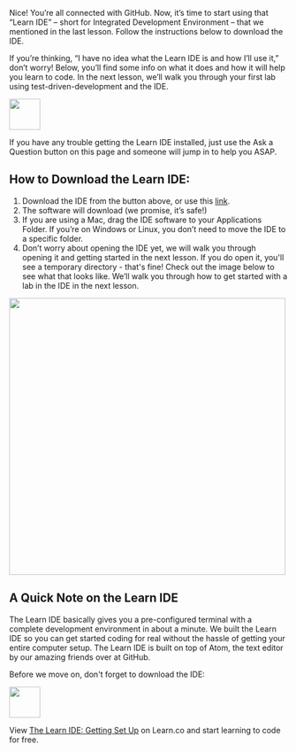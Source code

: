 Nice! You’re all connected with GitHub. Now, it’s time to start using that “Learn IDE” – short for Integrated Development Environment – that we mentioned in the last lesson. Follow the instructions below to download the IDE.

If you’re thinking, “I have no idea what the Learn IDE is and how I’ll use it,” don’t worry! Below, you’ll find some info on what it does and how it will help you learn to code. In the next lesson, we’ll walk you through your first lab using test-driven-development and the IDE. 

<a href="https://learn.co/ide-3/download">
  <img height="56px" width="auto" src="https://s3-us-west-2.amazonaws.com/curriculum-content/streamlined-onboarding/download-ide-button.png" />
</a>

If you have any trouble getting the Learn IDE installed, just use the Ask a Question button on this page and someone will jump in to help you ASAP.

## How to Download the Learn IDE:

1. Download the IDE from the button above, or use this [link](https://learn.co/ide-3/download).
2. The software will download (we promise, it’s safe!) 
3. If you are using a Mac, drag the IDE software to your Applications Folder. If you’re on Windows or Linux, you don’t need to move the IDE to a specific folder. 
4. Don’t worry about opening the IDE yet, we will walk you through opening it and getting started in the next lesson. If you do open it, you'll see a temporary directory - that's fine! Check out the image below to see what that looks like. We’ll walk you through how to get started with a lab in the IDE in the next lesson.

<img height="auto" width="500px" src="https://s3-us-west-2.amazonaws.com/curriculum-content/streamlined-onboarding/ide-temp-dir.png" />

## A Quick Note on the Learn IDE
The Learn IDE  basically gives you a pre-configured terminal with a complete development environment in about a minute. We built the Learn IDE so you can get started coding for real without the hassle of getting your entire computer setup. The Learn IDE is built on top of Atom, the text editor by our amazing friends over at GitHub.

Before we move on, don't forget to download the IDE:

<a href="https://learn.co/ide-3/download">
  <img height="56px" width="auto" src="https://s3-us-west-2.amazonaws.com/curriculum-content/streamlined-onboarding/download-ide-button.png" />
</a>
<p class='util--hide'>View <a href='https://learn.co/lessons/the-learn-ide-getting-set-up'>The Learn IDE: Getting Set Up</a> on Learn.co and start learning to code for free.</p>
